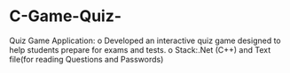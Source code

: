 # C-Game-Quiz-
Quiz Game Application: 
o	Developed an interactive quiz game designed to help students prepare for exams and tests.
o	Stack:.Net (C++) and Text file(for reading Questions and Passwords)

